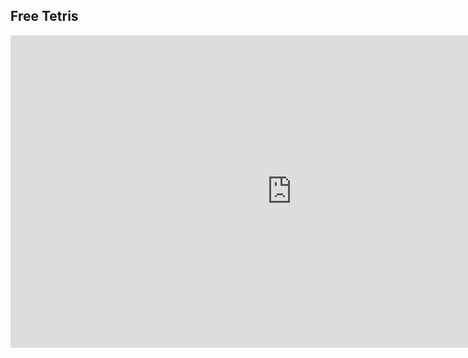 ## Free Tetris
<iframe src="https://www.crazygames.com/embed/free-tetris" style="width: 900px; height: 500px;" frameborder="0" allow="gamepad *;"></iframe>